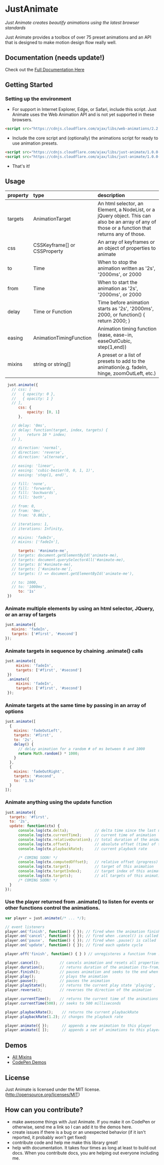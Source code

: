 # JustAnimate

*Just Animate creates beautify animations using the latest browser standards*

Just Animate provides a toolbox of over 75 preset animations and an API that is designed to make motion design flow really well.

## Documentation (needs update!)

Check out the [Full Documentation Here](https://just-animate.github.io)


## Getting Started
### Setting up the environment
 - For support in Internet Explorer, Edge, or Safari, include this script. Just Animate uses the Web Animation API and is not yet supported in these browsers.
  ```html
  <script src="https://cdnjs.cloudflare.com/ajax/libs/web-animations/2.2.2/web-animations.min.js"></script>
  ```

 - Include the core script and (optionally) the animations script for ready to use animation presets.
  ```html
  <script src="https://cdnjs.cloudflare.com/ajax/libs/just-animate/1.0.0-beta.20160922a/just-animate-core.min.js"></script>
  <script src="https://cdnjs.cloudflare.com/ajax/libs/just-animate/1.0.0-beta.20160922a/just-animate-animations.min.js"></script>
  ```
 - That's it!
  
## Usage

|property|type|description|
|:-------------|:-------------|:-------------|
|targets|AnimationTarget|An html selector, an Element, a NodeList, or a jQuery object. This can also be an array of any of those or a function that returns any of those.|
|css|CSSKeyframe[] or CSSProperty|An array of keyframes or an object of properties to animate|
|to|Time|When to stop the animation written as '2s', '2000ms', or 2000|
|from|Time|When to start the animation as '2s', '2000ms', or 2000|
|delay|Time or Function|Time before animation starts as '2s', '2000ms', 2000, or function() { return 2000; }|
|easing|AnimationTimingFunction|Animation timing function (ease, ease-in, easeOutCubic, step(1,end))|
|mixins|string or string[]|A preset or a list of presets to add to the animation(e.g. fadeIn, hinge, zoomOutLeft, etc.)|

 ```javascript
  just.animate({
    // css: [
    //   { opacity: 0 },
    //   { opacity: 1 }
    // ],
       css: {
           opacity: [0, 1]
       },

    // delay: '0ms',
    // delay: function(target, index, targets) {
    //     return 10 * index;
    // },

    // direction: 'normal',
    // direction: 'reverse',
    // direction: 'alternate',

    // easing: 'linear',
    // easing: 'cubic-bezier(0, 0, 1, 1)',
    // easing: 'step(1, end)',

    // fill: 'none',
    // fill: 'forwards',
    // fill: 'backwards',
    // fill: 'both',

    // from: 0,
    // from: '0ms',
    // from: '0.002s',

    // iterations: 1,
    // iterations: Infinity,

    // mixins: 'fadeIn',
    // mixins: ['fadeIn'],

       targets: '#animate-me',
    // targets: document.getElementById('animate-me),
    // targets: document.querySelectorAll('#animate-me),
    // targets: $('#animate-me),
    // targets: ['#animate-me'],
    // targets: () => document.getElementById('animate-me'),

    // to: 1000,
    // to: '1000ms',
       to: '1s'
  })
 ```


### Animate multiple elements by using an html selector, JQuery, or an array of targets

 ```javascript
just.animate({
    mixins: 'fadeIn',
    targets: ['#first', '#second']
});
 ```

### Animate targets in sequence by chaining .animate() calls

 ```javascript
just.animate({
      mixins: 'fadeIn',
      targets: ['#first', '#second']
  })
  .animate({
      mixins: 'fadeIn',
      targets: ['#first', '#second']
  });

```


### Animate targets at the same time by passing in an array of options

  ```javascript
  just.animate([
    {
      mixins: 'fadeOutLeft',
      targets: '#first',
      to: '2s',
      delay() {
        // delay animation for a random # of ms between 0 and 1000
        return Math.random() * 1000;
      }
    },
    {
      mixins: 'fadeOutRight',
      targets: '#second',
      to: '1.5s'
    }
  ]);

```

### Animate anything using the update function

  ```javascript
just.animate({
    targets: '#first',
    to: '2s',
    update: function(ctx) {
        console.log(ctx.delta);            // delta time since the last update
        console.log(ctx.currentTime);      // current time of animation
        console.log(ctx.relativeDuration); // total duration of the animation (to - from)
        console.log(ctx.offset);           // absolute offset (time) of the animation from 0 to 1
        console.log(ctx.playbackRate);     // current playback rate

        /* COMING SOON! */
        console.log(ctx.computedOffset);   // relative offset (progress) of the animation from 0 to 1
        console.log(ctx.target);           // target of this animation
        console.log(ctx.targetIndex);      // target index of this animation
        console.log(ctx.targets);          // all targets of this animation
        /* COMING SOON! */
    }
});

```


### Use the player returned from .animate() to listen for events or other functions control the animations.

 ```javascript
var player = just.animate(/* ... */);

// event listeners
player.on('finish', function() { }); // fired when the animation finishes or .finish() is called
player.on('cancel', function() { }); // fired when .cancel() is called
player.on('pause',  function() { }); // fired when .pause() is called
player.on('update', function() { }); // fired each update cycle

player.off('finish', function() { } ) // unregisteres a function from .on()

player.cancel();         // cancels animation and resets all properties
player.duration();       // returns duration of the animation (to-from) in milliseconds
player.finish();         // pauses animation and seeks to the end when moving forwards and the beginning when backwards
player.play();           // plays the animation
player.pause();          // pauses the animation
player.playState();      // returns the current play state 'playing', 'paused', etc.
player.reverse();        // reverses the direction of the animation

player.currentTime();    // returns the current time of the animations
player.currentTime(500); // seeks to 500 milliseconds

player.playbackRate();    // returns the current playbackRate
player.playbackRate(1.2); // changes the playback rate

player.animate({ });      // appends a new animation to this player
player.animate([ ]);      // appends a set of animations to this player
```

## Demos

- [All Mixins](http://codepen.io/notoriousb1t/full/vXZNvm/)
- [CodePen Demos](http://codepen.io/collection/ANzZxb/)


## License

Just Animate is licensed under the MIT license. (http://opensource.org/licenses/MIT)

## How can you contribute?

 - make awesome things with Just Animate.  If you make it on CodePen or otherwise, send me a link so I can add it to the demos here.
 - create issues if there is a bug or an unexpected behavior (if it isn't reported, it probably won't get fixed)
 - contribute code and help me make this library great!
 - help with documentation.  It takes four times as long at least to build out docs.  When you contribute docs, you are helping out everyone including me.
